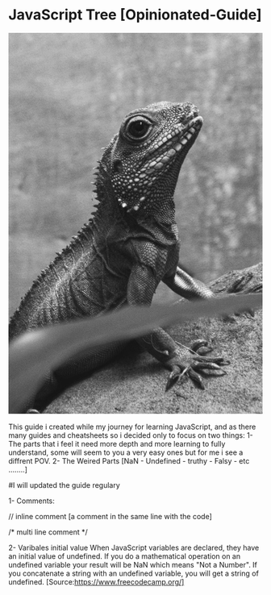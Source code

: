 # JavaScript Tree [Opinionated-Guide]

![](/assets/pexels-luci-8793629-modified.jpg)

This guide i created while my journey for learning JavaScript, and as there many guides and cheatsheets so i decided only to focus on two things:
1- The parts that i feel it need more depth and more learning to fully understand, some will seem to you a very easy ones but for me i see a diffrent POV.
2- The Weired Parts [NaN - Undefined - truthy - Falsy - etc ........]

#I will updated the guide regulary 


1- Comments:

// inline comment [a comment in the same line with the code]

/* multi
       line
           comment */
           

2- Varibales initial value
When JavaScript variables are declared, they have an initial value of undefined. If you do a mathematical operation on an undefined variable your result will be NaN which means "Not a Number". If you concatenate a string with an undefined variable, you will get a string of undefined. [Source:https://www.freecodecamp.org/]



